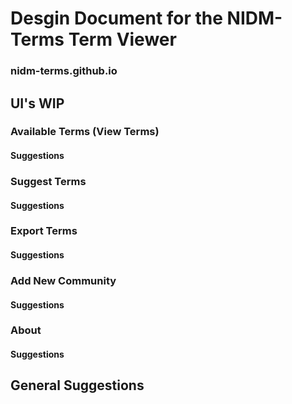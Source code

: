 # Desgin Document for the NIDM-Terms Term Viewer

### nidm-terms.github.io

## UI's WIP


### Available Terms (View Terms)

#### Suggestions


### Suggest Terms

#### Suggestions


### Export Terms 

#### Suggestions


### Add New Community

#### Suggestions


### About

#### Suggestions




## General Suggestions